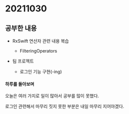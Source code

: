 # 20211030

## 공부한 내용
+ RxSwift 연산자 관련 내용 복습
  - FilteringOperators
  
+ 팀 프로젝트
  - 로그인 기능 구현(-ing)

#### 하루를 돌아보며
오늘은 여러 가지로 일이 많아서 공부를 많이 못했다.

로그인 관련해서 마무리 짓지 못한 부분은 내일 마무리 지어야겠다.
